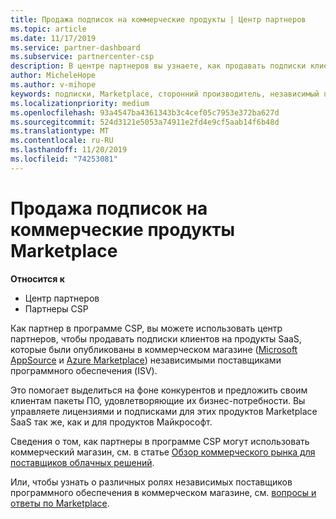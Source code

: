 ```yaml
---
title: Продажа подписок на коммерческие продукты | Центр партнеров
ms.topic: article
ms.date: 11/17/2019
ms.service: partner-dashboard
ms.subservice: partnercenter-csp
description: В центре партнеров вы узнаете, как продавать подписки клиентов на продукты SaaS, опубликованные в Marketplace независимыми поставщиками программного обеспечения (ISV).
author: MicheleHope
ms.author: v-mihope
keywords: подписки, Marketplace, сторонний производитель, независимый поставщик программного обеспечения
ms.localizationpriority: medium
ms.openlocfilehash: 93a4547ba4361343b3c4cef05c7953e372ba627d
ms.sourcegitcommit: 524d3121e5053a74911e2fd4e9cf5aab14f6b48d
ms.translationtype: MT
ms.contentlocale: ru-RU
ms.lasthandoff: 11/20/2019
ms.locfileid: "74253081"
---
```

# <a name="sell-subscriptions-to-commercial-marketplace-products"></a>Продажа подписок на коммерческие продукты Marketplace

**Относится к**

- Центр партнеров
- Партнеры CSP

Как партнер в программе CSP, вы можете использовать центр партнеров, чтобы продавать подписки клиентов на продукты SaaS, которые были опубликованы в коммерческом магазине ([Microsoft AppSource](https://appsource.microsoft.com/) и [Azure Marketplace](https://azuremarketplace.microsoft.com/)) независимыми поставщиками программного обеспечения (ISV). 

Это помогает выделиться на фоне конкурентов и предложить своим клиентам пакеты ПО, удовлетворяющие их бизнес-потребности. Вы управляете лицензиями и подписками для этих продуктов Marketplace SaaS так же, как и для продуктов Майкрософт.

Сведения о том, как партнеры в программе CSP могут использовать коммерческий магазин, см. в статье [Обзор коммерческого рынка для поставщиков облачных решений](csp-commercial-marketplace-overview.md).

Или, чтобы узнать о различных ролях независимых поставщиков программного обеспечения в коммерческом магазине, см. [вопросы и ответы по Marketplace](https://docs.microsoft.com/azure/marketplace/marketplace-faq-publisher-guide).
